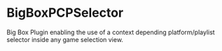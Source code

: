 # BigBoxPCPSelector
Big Box Plugin enabling the use of a context depending platform/playlist selector inside any game selection view.
